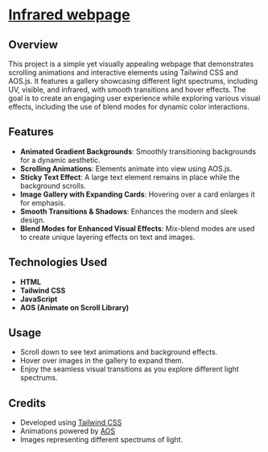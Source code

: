 # [Infrared webpage](https://lewmi5.github.io/infrared_tailwind.github.io/)

## Overview
This project is a simple yet visually appealing webpage that demonstrates scrolling animations and interactive elements using Tailwind CSS and AOS.js. It features a gallery showcasing different light spectrums, including UV, visible, and infrared, with smooth transitions and hover effects. The goal is to create an engaging user experience while exploring various visual effects, including the use of blend modes for dynamic color interactions.

## Features
- **Animated Gradient Backgrounds**: Smoothly transitioning backgrounds for a dynamic aesthetic.
- **Scrolling Animations**: Elements animate into view using AOS.js.
- **Sticky Text Effect**: A large text element remains in place while the background scrolls.
- **Image Gallery with Expanding Cards**: Hovering over a card enlarges it for emphasis.
- **Smooth Transitions & Shadows**: Enhances the modern and sleek design.
- **Blend Modes for Enhanced Visual Effects**: Mix-blend modes are used to create unique layering effects on text and images.

## Technologies Used
- **HTML**
- **Tailwind CSS**
- **JavaScript**
- **AOS (Animate on Scroll Library)**

## Usage
- Scroll down to see text animations and background effects.
- Hover over images in the gallery to expand them.
- Enjoy the seamless visual transitions as you explore different light spectrums.


## Credits
- Developed using [Tailwind CSS](https://tailwindcss.com/)
- Animations powered by [AOS](https://michalsnik.github.io/aos/)
- Images representing different spectrums of light.
